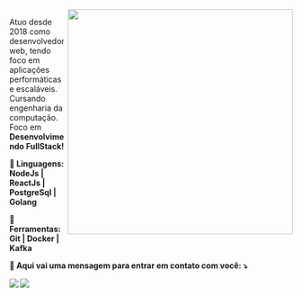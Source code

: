 
<img src="https://raw.githubusercontent.com/MicaelliMedeiros/micaellimedeiros/master/image/computer-illustration.png" min-width="400px" max-width="400px" width="400px" align="right">

<p align="left"> 
  Atuo desde 2018 como desenvolvedor web, tendo foco em aplicações performáticas e escaláveis. 
Cursando engenharia da computação. Foco em <b>Desenvolvimendo FullStack!<b/>
</p>

<p align="left">
  🦄 Linguagens: NodeJs | ReactJs | PostgreSql | Golang
</p>

<p align="left">
  💼 Ferramentas: Git | Docker | Kafka
</p>

<p align="left">
  💌 Aqui vai uma mensagem para entrar em contato com você: ⤵️
</p>

<p align="left">
  <a href="mailto:caiolmaciell@gmail.com" alt="Gmail">
  <img src="https://img.shields.io/badge/-Gmail-FF0000?style=flat-square&labelColor=FF0000&logo=gmail&logoColor=white&link=caiolmaciell@gmail.com" /></a>

  <a href="https://www.linkedin.com/in/caio-maciel/" alt="LinkedIn">
  <img src="https://img.shields.io/badge/-Linkedin-0e76a8?style=flat-square&logo=Linkedin&logoColor=white&link=https://www.linkedin.com/in/caio-maciel/" /></a>
</p>
